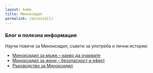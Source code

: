 ```yaml
---
layout: home
title: Миноксидил
permalink: /minoxidil/
---
```


### Блог и полезна информация

Научи повече за Миноксидил, съвети за употреба и лични истории:  

- [Миноксидил за мъже – какво да очаквате](/minoxidilbg/minoxidil-za-mazhe/)  
- [Миноксидил за жени – безопасност и ефект](minoxidilbg/2025-08-25-minoxidil-za-zheni.markdown.markdown)   
- [Ръководство за Миноксидил](minoxidilbg/2025-08-25-rukovodstvo-minoxidil.markdown)  
